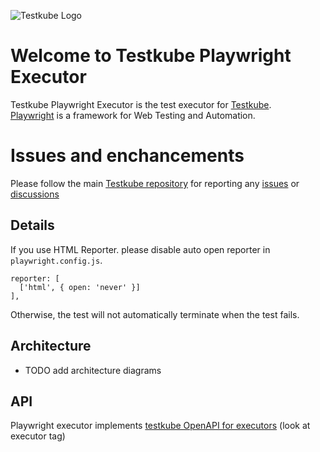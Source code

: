 ![Testkube Logo](https://raw.githubusercontent.com/kubeshop/testkube/main/assets/testkube-color-gray.png)

# Welcome to Testkube Playwright Executor

Testkube Playwright Executor is the test executor for [Testkube](https://testkube.io).  
[Playwright](https://playwright.dev/) is a framework for Web Testing and Automation.

# Issues and enchancements

Please follow the main [Testkube repository](https://github.com/kubeshop/testkube) for reporting any [issues](https://github.com/kubeshop/testkube/issues) or [discussions](https://github.com/kubeshop/testkube/discussions)

## Details

If you use HTML Reporter. please disable auto open reporter in `playwright.config.js`.
```
reporter: [
  ['html', { open: 'never' }]
],
```
Otherwise, the test will not automatically terminate when the test fails.

## Architecture

- TODO add architecture diagrams

## API

Playwright executor implements [testkube OpenAPI for executors](https://docs.testkube.io/openapi#tag/executor) (look at executor tag)
